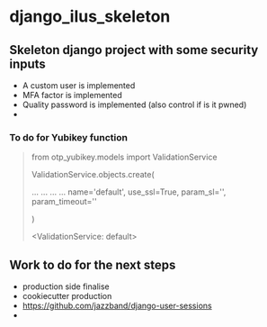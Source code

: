 # django_ilus_skeleton

## Skeleton django project with some security inputs

- A custom user is implemented
- MFA factor is implemented
- Quality password is implemented (also control if is it pwned)
- 

### To do for Yubikey function
> from otp_yubikey.models import ValidationService
> 
> ValidationService.objects.create(
> 
> ... ... ... ... name='default', use_ssl=True, param_sl='', param_timeout=''
> 
> )
> 
><ValidationService: default>

## Work to do for the next steps

- production side finalise
- cookiecutter production
- https://github.com/jazzband/django-user-sessions
- 
